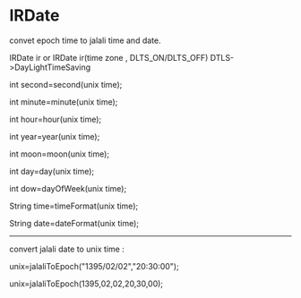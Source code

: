# IRDate
convet epoch time to jalali time and date.

IRDate ir   or  IRDate ir(time zone , DLTS_ON/DLTS_OFF)     DTLS->DayLightTimeSaving

int second=second(unix time); 

int minute=minute(unix time); 

int hour=hour(unix time); 

int year=year(unix time); 

int moon=moon(unix time); 

int day=day(unix time); 

int dow=dayOfWeek(unix time);


String time=timeFormat(unix time);

String date=dateFormat(unix time);

-------------------------------------------------------
convert jalali date to unix time :

unix=jalaliToEpoch("1395/02/02","20:30:00");

unix=jalaliToEpoch(1395,02,02,20,30,00);
